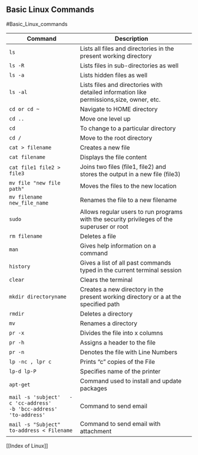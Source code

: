 
## Basic Linux Commands

#Basic_Linux_commands

|Command|Description||
|---|---|---|
|`ls`|Lists all files and directories in the present working directory|
|`ls -R`|Lists files in sub-directories as well|
|`ls -a`|Lists hidden files as well|
|`ls -al`|Lists files and directories with detailed information like permissions,size, owner, etc.|
|`cd or cd ~`|Navigate to HOME directory|
|`cd ..`|Move one level up|
|`cd`|To change to a particular directory|
|`cd /`|Move to the root directory|
|`cat > filename`|Creates a new file|
|`cat filename`|Displays the file content|
|`cat file1 file2 > file3`|Joins two files (file1, file2) and stores the output in a new file (file3)|
|`mv file "new file path"`|Moves the files to the new location|
|`mv filename new_file_name`|Renames the file to a new filename|
|`sudo`|Allows regular users to run programs with the security privileges of the superuser or root|
|`rm filename`|Deletes a file|
|`man`|Gives help information on a command|
|`history`|Gives a list of all past commands typed in the current terminal session|
|`clear`|Clears the terminal|
|`mkdir directoryname`|Creates a new directory in the present working directory or a at the specified path|
|`rmdir`|Deletes a directory|
|`mv`|Renames a directory|
|`pr -x`|Divides the file into x columns|
|`pr -h`|Assigns a header to the file|
|`pr -n`|Denotes the file with Line Numbers|
|`lp -nc , lpr c`|Prints “c” copies of the File|
|`lp-d lp-P`|Specifies name of the printer|
|`apt-get   `|Command used to install and update packages|
|`mail -s 'subject'   -c 'cc-address'`  <br>`-b 'bcc-address'   'to-address'   `|Command to send email|
|`mail -s "Subject"   to-address < Filename   `|Command to send email with attachment|

[[Index of Linux]]